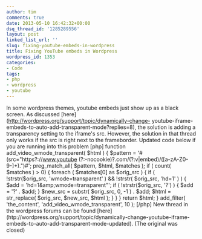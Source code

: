 ```yaml
---
author: tim
comments: true
date: 2013-05-10 16:42:32+00:00
dsq_thread_id: '1285289556'
layout: post
linked_list_url: ''
slug: fixing-youtube-embeds-in-wordpress
title: Fixing YouTube embeds in Wordpress
wordpress_id: 1353
categories:
- Code
tags:
- php
- wordpress
- youtube
---
```


In some wordpress themes, youtube embeds just show up as a black screen. As
discussed [here](http://wordpress.org/support/topic/dynamically-change-
youtube-iframe-embeds-to-auto-add-transparent-mode?replies=8), the solution is
adding a transparency setting to the iframe's src. However, the solution in
that thread only works if the src is right next to the frameborder. Updated
code below if you are running into this problem [php] function
add_video_wmode_transparent( $html ) { $pattern = '#(src="https?://www.youtube
(?:-nocookie)?.com/(?:v|embed)/([a-zA-Z0-9-]+).")#'; preg_match_all( $pattern,
$html, $matches ); if ( count( $matches ) &gt; 0) { foreach ( $matches[0] as
$orig_src ) { if ( !strstr($orig_src, 'wmode=transparent' ) &amp;&amp;
!strstr( $orig_src, 'hd=1' ) ) { $add = 'hd=1&amp;wmode=transparent"'; if (
!strstr($orig_src, '?') ) { $add = '?' . $add; } $new_src = substr( $orig_src,
0, -1 ) . $add; $html = str_replace( $orig_src, $new_src, $html ); } } }
return $html; } add_filter( 'the_content', 'add_video_wmode_transparent', 10
); [/php] New thread in the wordpress forums can be found
[here](htp://wordpress.org/support/topic/dynamically-change-youtube-iframe-
embeds-to-auto-add-transparent-mode-updated). (The original was closed)

